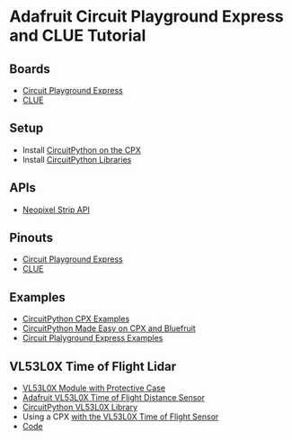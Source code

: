 # Adafruit Circuit Playground Express and CLUE Tutorial

## Boards
* [Circuit Playground Express](https://www.adafruit.com/product/3333)
* [CLUE](https://www.adafruit.com/product/4500)

## Setup
* Install [CircuitPython on the CPX](https://learn.adafruit.com/adafruit-crickit-creative-robotic-interactive-construction-kit/circuitpython-code)
* Install [CircuitPython Libraries](https://github.com/adafruit/Adafruit_CircuitPython_Bundle/releases)

## APIs
* [Neopixel Strip API](https://circuitpython.readthedocs.io/projects/neopixel/en/latest/api.html)

## Pinouts
* [Circuit Playground Express](https://learn.adafruit.com/adafruit-circuit-playground-express/pinouts)
* [CLUE](https://learn.adafruit.com/adafruit-clue/pinouts)

## Examples
* [CircuitPython CPX Examples](https://github.com/adafruit/Adafruit_CircuitPython_CircuitPlayground/tree/master/examples)
* [CircuitPython Made Easy on CPX and Bluefruit](https://learn.adafruit.com/circuitpython-made-easy-on-circuit-playground-express/circuit-playground-express-library)
* [Circuit Plalyground Express Examples](https://github.com/kattni/Welcome_to_CircuitPython_CPX)

## VL53L0X Time of Flight Lidar
* [VL53L0X Module with Protective Case](https://www.tindie.com/products/blkbox/vl53l0x-module-with-protective-case/)
* [Adafruit VL53L0X Time of Flight Distance Sensor](https://www.adafruit.com/product/3317)
* [CircuitPython VL53L0X Library](https://github.com/adafruit/Adafruit_CircuitPython_VL53L0X)
* Using a CPX [with the VL53L0X Time of Flight Sensor](https://learn.adafruit.com/adafruit-vl53l0x-micro-lidar-distance-sensor-breakout/python-circuitpython)
* [Code](src/simple-vl53l0x.py)